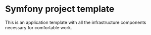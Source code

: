 # Symfony project template

This is an application template with all the infrastructure components necessary for comfortable work.